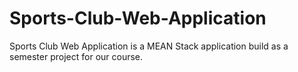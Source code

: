 # Sports-Club-Web-Application
Sports Club Web Application is a MEAN Stack application build as a semester project for our course.
